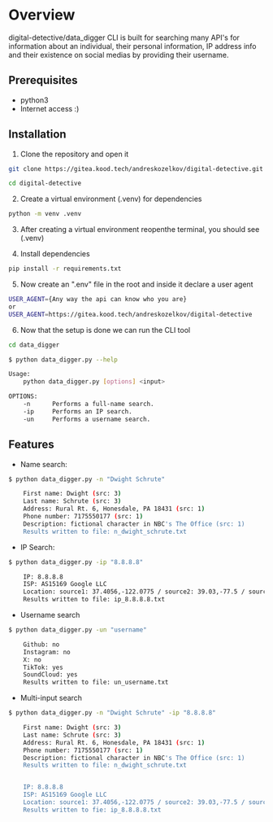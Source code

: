 # Overview

digital-detective/data_digger CLI is built for searching many API's for information about an individual, their personal information, IP address info and their existence on social medias by providing their username.

## Prerequisites
* python3
* Internet access :)

## Installation 

1. Clone the repository and open it
```bash
git clone https://gitea.kood.tech/andreskozelkov/digital-detective.git

cd digital-detective
```

2. Create a virtual environment (.venv) for dependencies

```bash
python -m venv .venv
```

3. After creating a virtual environment reopenthe terminal, you should see (.venv)

4. Install dependencies
```bash
pip install -r requirements.txt
```

5. Now create an ".env" file in the root and inside it declare a user agent
```bash
USER_AGENT={Any way the api can know who you are}
or
USER_AGENT=https://gitea.kood.tech/andreskozelkov/digital-detective
```
6. Now that the setup is done we can run the CLI tool
```bash
cd data_digger

$ python data_digger.py --help

Usage:
    python data_digger.py [options] <input>

OPTIONS:
    -n      Performs a full-name search.
    -ip     Performs an IP search.
    -un     Performs a username search.
```

## Features
* Name search:
```bash
$ python data_digger.py -n "Dwight Schrute"

    First name: Dwight (src: 3)
    Last name: Schrute (src: 3)
    Address: Rural Rt. 6, Honesdale, PA 18431 (src: 1)
    Phone number: 7175550177 (src: 1)
    Description: fictional character in NBC's The Office (src: 1)
    Results written to file: n_dwight_schrute.txt
```

* IP Search:
```bash
$ python data_digger.py -ip "8.8.8.8"

    IP: 8.8.8.8
    ISP: AS15169 Google LLC
    Location: source1: 37.4056,-122.0775 / source2: 39.03,-77.5 / source3: 37.3860517,-122.0838511, mismatch
    Results written to file: ip_8.8.8.8.txt
```

* Username search
```bash
$ python data_digger.py -un "username"

    Github: no
    Instagram: no
    X: no
    TikTok: yes
    SoundCloud: yes
    Results written to file: un_username.txt
```

* Multi-input search
```bash
$ python data_digger.py -n "Dwight Schrute" -ip "8.8.8.8"

    First name: Dwight (src: 3)
    Last name: Schrute (src: 3)
    Address: Rural Rt. 6, Honesdale, PA 18431 (src: 1)
    Phone number: 7175550177 (src: 1)
    Description: fictional character in NBC's The Office (src: 1)
    Results written to file: n_dwight_schrute.txt


    IP: 8.8.8.8
    ISP: AS15169 Google LLC
    Location: source1: 37.4056,-122.0775 / source2: 39.03,-77.5 / source3: 37.3860517,-122.0838511, mismatch
    Results written to fie: ip_8.8.8.8.txt
```
